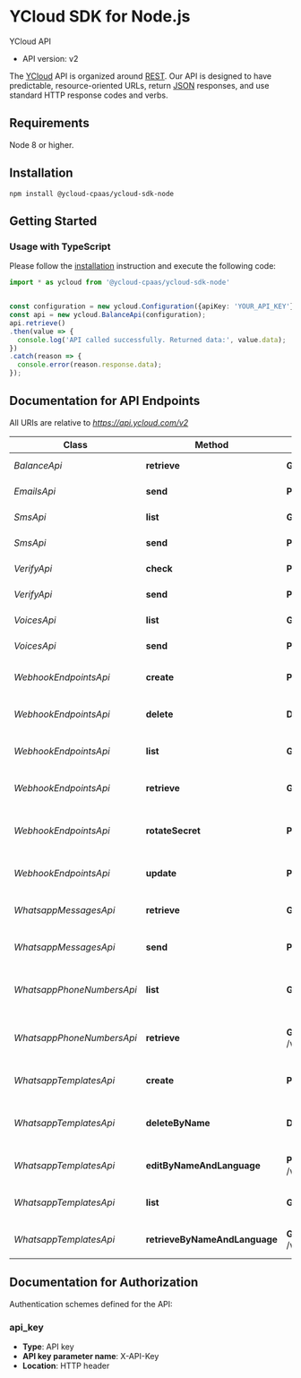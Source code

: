 # YCloud SDK for Node.js

YCloud API
- API version: v2

The [YCloud](https://ycloud.com) API is organized around [REST](https://en.wikipedia.org/wiki/Representational_state_transfer). Our API is designed to have predictable, resource-oriented URLs, return [JSON](https://www.json.org) responses, and use standard HTTP response codes and verbs.


## Requirements

Node 8 or higher.

## Installation

```shell
npm install @ycloud-cpaas/ycloud-sdk-node
```

## Getting Started

### Usage with TypeScript

Please follow the [installation](#installation) instruction and execute the following code:

```typescript
import * as ycloud from '@ycloud-cpaas/ycloud-sdk-node'


const configuration = new ycloud.Configuration({apiKey: 'YOUR_API_KEY'});
const api = new ycloud.BalanceApi(configuration);
api.retrieve()
.then(value => {
  console.log('API called successfully. Returned data:', value.data);
})
.catch(reason => {
  console.error(reason.response.data);
});

```

## Documentation for API Endpoints

All URIs are relative to *https://api.ycloud.com/v2*

Class | Method | HTTP request | Description
------------ | ------------- | ------------- | -------------
*BalanceApi* | **retrieve** | **GET** /balance | Retrieve balance
*EmailsApi* | **send** | **POST** /emails | Send an email
*SmsApi* | **list** | **GET** /sms | List SMS records
*SmsApi* | **send** | **POST** /sms | Send an SMS
*VerifyApi* | **check** | **POST** /verify/verificationChecks | Check a verification
*VerifyApi* | **send** | **POST** /verify/verifications | Start a verification
*VoicesApi* | **list** | **GET** /voices | List voice records
*VoicesApi* | **send** | **POST** /voices | Send a voice code
*WebhookEndpointsApi* | **create** | **POST** /webhookEndpoints | Create a webhook endpoint
*WebhookEndpointsApi* | **delete** | **DELETE** /webhookEndpoints/{id} | Delete a webhook endpoint
*WebhookEndpointsApi* | **list** | **GET** /webhookEndpoints | List webhook endpoints
*WebhookEndpointsApi* | **retrieve** | **GET** /webhookEndpoints/{id} | Retrieve a webhook endpoint
*WebhookEndpointsApi* | **rotateSecret** | **POST** /webhookEndpoints/{id}/rotateSecret | Rotate a webhook endpoint secret
*WebhookEndpointsApi* | **update** | **PATCH** /webhookEndpoints/{id} | Update a webhook endpoint
*WhatsappMessagesApi* | **retrieve** | **GET** /whatsapp/messages/{id} | Retrieve a WhatsApp message
*WhatsappMessagesApi* | **send** | **POST** /whatsapp/messages | Send a WhatsApp message
*WhatsappPhoneNumbersApi* | **list** | **GET** /whatsapp/phoneNumbers | List WhatsApp phone numbers
*WhatsappPhoneNumbersApi* | **retrieve** | **GET** /whatsapp/phoneNumbers/{wabaId}/{phoneNumber} | Retrieve a WhatsApp phone number
*WhatsappTemplatesApi* | **create** | **POST** /whatsapp/templates | Create a WhatsApp template
*WhatsappTemplatesApi* | **deleteByName** | **DELETE** /whatsapp/templates/{wabaId}/{name} | Delete WhatsApp templates by name
*WhatsappTemplatesApi* | **editByNameAndLanguage** | **PATCH** /whatsapp/templates/{wabaId}/{name}/{language} | Edit a WhatsApp template
*WhatsappTemplatesApi* | **list** | **GET** /whatsapp/templates | List WhatsApp templates
*WhatsappTemplatesApi* | **retrieveByNameAndLanguage** | **GET** /whatsapp/templates/{wabaId}/{name}/{language} | Retrieve a WhatsApp template


## Documentation for Authorization

Authentication schemes defined for the API:
### api_key

- **Type**: API key
- **API key parameter name**: X-API-Key
- **Location**: HTTP header
